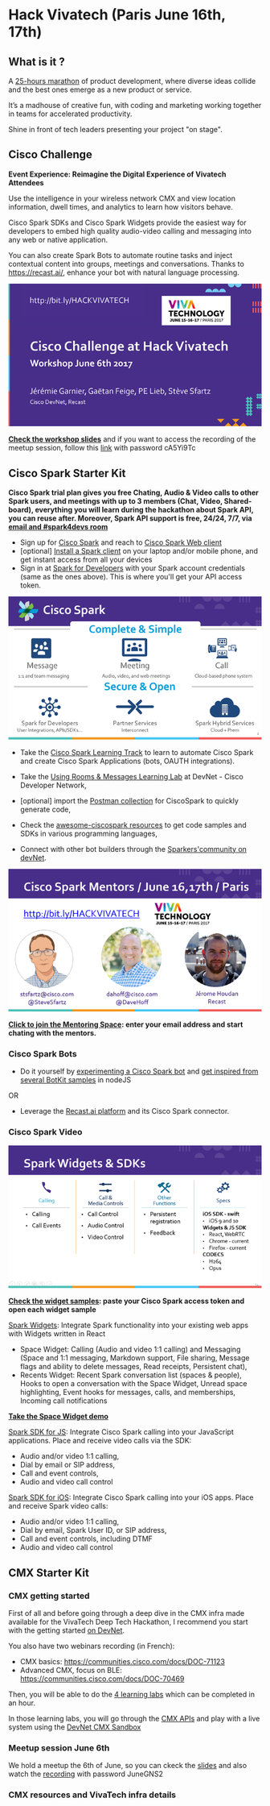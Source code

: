 # Hack Vivatech (Paris June 16th, 17th)

## What is it ?

A [25-hours marathon](https://vivatechnology.com/hackathon/) of product development, where diverse ideas collide and the best ones emerge as a new product or service. 

It’s a madhouse of creative fun, with coding and marketing working together in teams for accelerated productivity. 

Shine in front of tech leaders presenting your project "on stage".

## Cisco Challenge

**Event Experience: Reimagine the Digital Experience of Vivatech Attendees**

Use the intelligence in your wireless network CMX and view location information, dwell times, and analytics to learn how visitors behave.

Cisco Spark SDKs and Cisco Spark Widgets provide the easiest way for developers to embed high quality audio-video calling and messaging into any web or native application.

You can also create Spark Bots to automate routine tasks and inject contextual content into groups, meetings and conversations. Thanks to https://recast.ai/, enhance your bot with natural language processing.

![](docs/img/hackvivatech-workshop-small.png)

**<a href="docs/workshop.pdf" target="_blank">Check the workshop slides</a>**
and if you want to access the recording of the meetup session, follow this [link](https://cisco.webex.com/ciscosales/lsr.php?RCID=919a134e5e6049cc8f9a7e1da20211c6) with password cA5Yi9Tc

## Cisco Spark Starter Kit

**Cisco Spark trial plan gives you free Chating, Audio & Video calls to other Spark users, and meetings with up to 3 members (Chat, Video, Shared-board), 
everything you will learn during the hackathon about Spark API, you can reuse after.
Moreover, Spark API support is free, 24/24, 7/7, via [email and #spark4devs room](https://developer.ciscospark.com/support.html)**

- Sign up for [Cisco Spark](https://www.ciscospark.com/) and reach to [Cisco Spark Web client](https://web.ciscospark.com/)
- [optional] [Install a Spark client](https://www.ciscospark.com/downloads.html) on your laptop and/or mobile phone, and get instant access from all your devices
- Sign in at [Spark for Developers](https://developer.ciscospark.com) with your Spark account credentials (same as the ones above). This is where you'll get your API access token.

![](docs/img/ciscospark-platform-small.png)


- Take the  [Cisco Spark Learning Track](https://learninglabs.cisco.com/tracks/collab-cloud) to learn to automate Cisco Spark and create Cisco Spark Applications (bots, OAUTH integrations).
- Take the [Using Rooms & Messages Learning Lab](https://developer.ciscospark.com/samples-tutorials.html) at DevNet - Cisco Developer Network,
- [optional] import the [Postman collection](https://github.com/CiscoDevNet/postman-ciscospark) for CiscoSpark to quickly generate code,

- Check the [awesome-ciscospark resources](https://github.com/CiscoDevNet/awesome-ciscospark) to get code samples and SDKs in various programming languages,

- Connect with other bot builders through the [Sparkers'community on devNet](https://developer.cisco.com/site/spark).


![](docs/img/spark-mentors-small.png)

**[Click to join the Mentoring Space](https://eurl.io/#rJ0s6PVMb): enter your email address and start chating with the mentors.**


### Cisco Spark Bots

- Do it yourself by [experimenting a Cisco Spark bot](https://github.com/ObjectIsAdvantag/sparkbot-webhook-samples) and [get inspired from several BotKit samples](https://github.com/CiscoDevNet/botkit-ciscospark-samples) in nodeJS

OR

- Leverage the [Recast.ai platform](https://recast.ai/docs/create-your-bot) and its Cisco Spark connector.


### Cisco Spark Video

![](docs/img/spark-widgets-sdks-small.png)

**[Check the widget samples](widgets/): paste your Cisco Spark access token and open each widget sample**


[Spark Widgets](https://developer.ciscospark.com/widgets.html): Integrate Spark functionality into your existing web apps with Widgets written in React
- Space Widget: Calling (Audio and video 1:1 calling) and Messaging (Space and 1:1 messaging, Markdown support, File sharing, Message flags and ability to delete messages, Read receipts, Persistent chat),
- Recents Widget: Recent Spark conversation list (spaces & people), Hooks to open a conversation with the Space Widget, Unread space highlighting, Event hooks for messages, calls, and memberships, Incoming call notifications

**[Take the Space Widget demo](https://code.s4d.io/widget-space/latest/demo/index.html)**


[Spark SDK for JS](https://developer.ciscospark.com/sdk-for-javascript.html): Integrate Cisco Spark calling into your JavaScript applications. Place and receive video calls via the SDK: 
- Audio and/or video 1:1 calling,
- Dial by email or SIP address,
- Call and event controls,
- Audio and video call control


[Spark SDK for iOS](https://developer.ciscospark.com/sdk-for-ios.html): Integrate Cisco Spark calling into your iOS apps. Place and receive Spark video calls: 
- Audio and/or video 1:1 calling, 
- Dial by email, Spark User ID, or SIP address,
- Call and event controls, including DTMF
- Audio and video call control


## CMX Starter Kit

### CMX getting started

First of all and before going through a deep dive in the CMX infra made available for the VivaTech Deep Tech Hackathon, I recommend you start with the getting started [on DevNet](https://developer.cisco.com/site/cmx-mobility-services/). 

You also have two webinars recording (in French):
- CMX basics: https://communities.cisco.com/docs/DOC-71123
- Advanced CMX, focus on BLE: https://communities.cisco.com/docs/DOC-70469

Then, you will be able to do the [4 learning labs](https://learninglabs.cisco.com/modules/dna-cmx-mse) which can be completed in an hour. 

In those learning labs, you will go through the [CMX APIs](https://cmxlocationsandbox.cisco.com/apidocs/) and play with a live system using the [DevNet CMX Sandbox](https://cmxlocationsandbox.cisco.com/)

### Meetup session June 6th

We hold a meetup the 6th of June, so you can ckeck the [slides](./docs/20170606-CMX-VivaTech-MeetUp.pdf) and also watch the [recording](https://cisco.webex.com/ciscosales/lsr.php?RCID=2683f6990baf4479a97da959a99a3168) with password JuneGNS2

### CMX resources and VivaTech infra details
